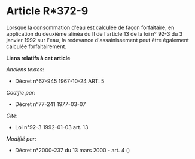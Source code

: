 # Article R*372-9

Lorsque la consommation d'eau est calculée de façon forfaitaire, en application du deuxième alinéa du II de l'article 13 de
la loi n° 92-3 du 3 janvier 1992 sur l'eau, la redevance d'assainissement peut être également calculée forfaitairement.

**Liens relatifs à cet article**

_Anciens textes_:

  - Décret n°67-945 1967-10-24 ART. 5

_Codifié par_:

  - Décret n°77-241 1977-03-07

_Cite_:

  - Loi n°92-3 1992-01-03 art. 13

_Modifié par_:

  - Décret n°2000-237 du 13 mars 2000 - art. 4 ()
